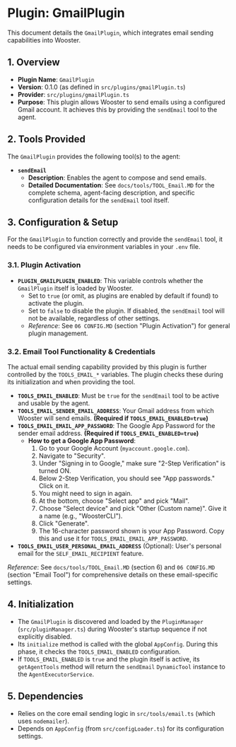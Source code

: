 # Plugin: GmailPlugin

This document details the `GmailPlugin`, which integrates email sending capabilities into Wooster.

## 1. Overview

- **Plugin Name**: `GmailPlugin`
- **Version**: 0.1.0 (as defined in `src/plugins/gmailPlugin.ts`)
- **Provider**: `src/plugins/gmailPlugin.ts`
- **Purpose**: This plugin allows Wooster to send emails using a configured Gmail account. It achieves this by providing the `sendEmail` tool to the agent.

## 2. Tools Provided

The `GmailPlugin` provides the following tool(s) to the agent:

-   **`sendEmail`**
    -   **Description**: Enables the agent to compose and send emails.
    -   **Detailed Documentation**: See `docs/tools/TOOL_Email.MD` for the complete schema, agent-facing description, and specific configuration details for the `sendEmail` tool itself.

## 3. Configuration & Setup

For the `GmailPlugin` to function correctly and provide the `sendEmail` tool, it needs to be configured via environment variables in your `.env` file.

### 3.1. Plugin Activation

-   **`PLUGIN_GMAILPLUGIN_ENABLED`**: This variable controls whether the `GmailPlugin` itself is loaded by Wooster.
    -   Set to `true` (or omit, as plugins are enabled by default if found) to activate the plugin.
    -   Set to `false` to disable the plugin. If disabled, the `sendEmail` tool will not be available, regardless of other settings.
    -   *Reference*: See `06 CONFIG.MD` (section "Plugin Activation") for general plugin management.

### 3.2. Email Tool Functionality & Credentials

The actual email sending capability provided by this plugin is further controlled by the `TOOLS_EMAIL_*` variables. The plugin checks these during its initialization and when providing the tool.

-   **`TOOLS_EMAIL_ENABLED`**: Must be `true` for the `sendEmail` tool to be active and usable by the agent.
-   **`TOOLS_EMAIL_SENDER_EMAIL_ADDRESS`**: Your Gmail address from which Wooster will send emails. **(Required if `TOOLS_EMAIL_ENABLED=true`)**
-   **`TOOLS_EMAIL_EMAIL_APP_PASSWORD`**: The Google App Password for the sender email address. **(Required if `TOOLS_EMAIL_ENABLED=true`)**
    -   **How to get a Google App Password**: 
        1. Go to your Google Account (`myaccount.google.com`).
        2. Navigate to "Security".
        3. Under "Signing in to Google," make sure "2-Step Verification" is turned ON.
        4. Below 2-Step Verification, you should see "App passwords." Click on it.
        5. You might need to sign in again.
        6. At the bottom, choose "Select app" and pick "Mail".
        7. Choose "Select device" and pick "Other (Custom name)". Give it a name (e.g., "WoosterCLI").
        8. Click "Generate".
        9. The 16-character password shown is your App Password. Copy this and use it for `TOOLS_EMAIL_EMAIL_APP_PASSWORD`.
-   **`TOOLS_EMAIL_USER_PERSONAL_EMAIL_ADDRESS`** (Optional): User's personal email for the `SELF_EMAIL_RECIPIENT` feature.

*Reference*: See `docs/tools/TOOL_Email.MD` (section 6) and `06 CONFIG.MD` (section "Email Tool") for comprehensive details on these email-specific settings.

## 4. Initialization

- The `GmailPlugin` is discovered and loaded by the `PluginManager` (`src/pluginManager.ts`) during Wooster's startup sequence if not explicitly disabled.
- Its `initialize` method is called with the global `AppConfig`. During this phase, it checks the `TOOLS_EMAIL_ENABLED` configuration.
- If `TOOLS_EMAIL_ENABLED` is `true` and the plugin itself is active, its `getAgentTools` method will return the `sendEmail` `DynamicTool` instance to the `AgentExecutorService`.

## 5. Dependencies

- Relies on the core email sending logic in `src/tools/email.ts` (which uses `nodemailer`).
- Depends on `AppConfig` (from `src/configLoader.ts`) for its configuration settings. 